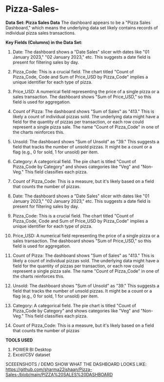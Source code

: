 # Pizza-Sales-

**Data Set: Pizza Sales Data**
The dashboard appears to be a "Pizza Sales Dashboard," which means the underlying data set likely contains records of individual pizza sales transactions.

**Key Fields (Columns) in the Data Set:**

1) Date: The dashboard shows a "Date Sales" slicer with dates like "01 January 2023," "02 January 2023," etc. This suggests a date field is present for filtering sales by day.

2) Pizza_Code: This is a crucial field. The chart titled "Count of Pizza_Code, Code and Sum of Price_USD by Pizza_Code" implies a unique identifier for each type of pizza.

3) Price_USD: A numerical field representing the price of a single pizza or a sales transaction. The dashboard shows "Sum of Price_USD," so this field is used for aggregation.

4) Count of Pizza: The dashboard shows "Sum of Sales" as "413." This is likely a count of individual pizzas sold. The underlying data might have a field for the quantity of pizzas per transaction, or each row could represent a single pizza sale. The name "Count of Pizza_Code" in one of the charts reinforces this.

5) Unsold: The dashboard shows "Sum of Unsold" as "39." This suggests a field that tracks the number of unsold pizzas. It might be a count or a flag (e.g., 0 for sold, 1 for unsold) per item.

6) Category: A categorical field. The pie chart is titled "Count of Pizza_Code by Category" and shows categories like "Veg" and "Non-Veg." This field classifies each pizza.

7) Count of Pizza_Code: This is a measure, but it's likely based on a field that counts the number of pizzas.
1) Date: The dashboard shows a "Date Sales" slicer with dates like "01 January 2023," "02 January 2023," etc. This suggests a date field is present for filtering sales by day.

2) Pizza_Code: This is a crucial field. The chart titled "Count of Pizza_Code, Code and Sum of Price_USD by Pizza_Code" implies a unique identifier for each type of pizza.

3) Price_USD: A numerical field representing the price of a single pizza or a sales transaction. The dashboard shows "Sum of Price_USD," so this field is used for aggregation.

4) Count of Pizza: The dashboard shows "Sum of Sales" as "413." This is likely a count of individual pizzas sold. The underlying data might have a field for the quantity of pizzas per transaction, or each row could represent a single pizza sale. The name "Count of Pizza_Code" in one of the charts reinforces this.

5) Unsold: The dashboard shows "Sum of Unsold" as "39." This suggests a field that tracks the number of unsold pizzas. It might be a count or a flag (e.g., 0 for sold, 1 for unsold) per item.

6) Category: A categorical field. The pie chart is titled "Count of Pizza_Code by Category" and shows categories like "Veg" and "Non-Veg." This field classifies each pizza.

7) Count of Pizza_Code: This is a measure, but it's likely based on a field that counts the number of pizzas

**TOOLS USED**
1) POWER BI Desktop
2) Excel/CSV dataset
   
SCEEENSHOTS / DEMO
SHOW WHAT THE DASHBOARD LOOKS LIKE: https://github.com/sharma22ishaan/Pizza-Sales-/blob/main/PIZZA%20SALES%20DASHBOARD
